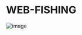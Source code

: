 # WEB-FISHING

![image](https://github.com/user-attachments/assets/95afdaf6-5c21-4cf9-93bb-ed50de3a9cd5)
